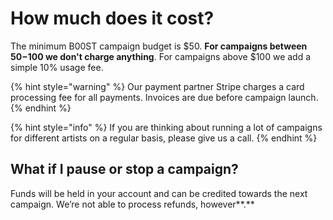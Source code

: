 # How much does it cost?

The minimum B00ST campaign budget is $50. **For campaigns between $50-$100 we don't charge anything**. For campaigns above $100 we add a simple 10% usage fee. 

{% hint style="warning" %}
Our payment partner Stripe charges a card processing fee for all payments. Invoices are due before campaign launch. 
{% endhint %}

{% hint style="info" %}
If you are thinking about running a lot of campaigns for different artists on a regular basis, please give us a call.
{% endhint %}

## **What if I pause or stop a campaign?**

Funds will be held in your account and can be credited towards the next campaign. We’re not able to process refunds, however**.**

